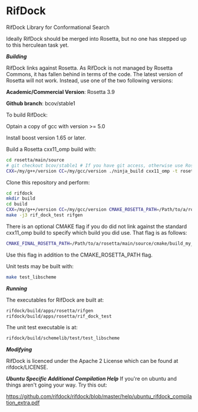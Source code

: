 # RifDock
RifDock Library for Conformational Search

Ideally RifDock should be merged into Rosetta, but no one has stepped up to this herculean task yet.

***Building***

RifDock links against Rosetta. As RifDock is not managed by Rosetta Commons, it has fallen behind in terms of the code. The latest version of Rosetta will not work. Instead, use one of the two following versions:

<b>Academic/Commercial Version</b>: Rosetta 3.9

<b>Github branch</b>: bcov/stable1

To build RifDock:

Optain a copy of gcc with version >= 5.0

Install boost version 1.65 or later.

Build a Rosetta cxx11_omp build with:  
```bash
cd rosetta/main/source
# git checkout bcov/stable1 # If you have git access, otherwise use Rosetta 3.9
CXX=/my/g++/version CC=/my/gcc/version ./ninja_build cxx11_omp -t rosetta_scripts -remake  
```

Clone this repository and perform:  
```bash
cd rifdock  
mkdir build  
cd build  
CXX=/my/g++/version CC=/my/gcc/version CMAKE_ROSETTA_PATH=/Path/to/a/rosetta/main cmake .. -DCMAKE_BUILD_TYPE=Release  
make -j3 rif_dock_test rifgen  
```

There is an optional CMAKE flag if you do did not link against the standard cxx11_omp build to specify which build you did use. That flag is as follows:  
```bash
CMAKE_FINAL_ROSETTA_PATH=/Path/to/a/rosetta/main/source/cmake/build_my_custom_build_type  
```

Use this flag in addition to the CMAKE_ROSETTA_PATH flag.

Unit tests may be built with:  
```bash
make test_libscheme  
```

***Running***

The executables for RifDock are built at:  
```bash
rifdock/build/apps/rosetta/rifgen  
rifdock/build/apps/rosetta/rif_dock_test  
```

The unit test executable is at:  
```bash
rifdock/build/schemelib/test/test_libscheme  
```


***Modifying***

RifDock is licenced under the Apache 2 License which can be found at rifdock/LICENSE.



***Ubuntu Specific Additional Compilation Help***
If you're on ubuntu and things aren't going your way. Try this out:

https://github.com/rifdock/rifdock/blob/master/help/ubuntu_rifdock_compilation_extra.pdf
